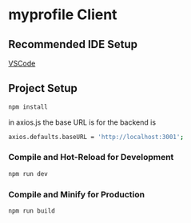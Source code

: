 # myprofile Client


## Recommended IDE Setup

[VSCode](https://code.visualstudio.com/)

## Project Setup

```sh
npm install
```
in axios.js the base URL is for the backend is
```sh
axios.defaults.baseURL = 'http://localhost:3001';
```

### Compile and Hot-Reload for Development

```sh
npm run dev
```

### Compile and Minify for Production

```sh
npm run build
```
